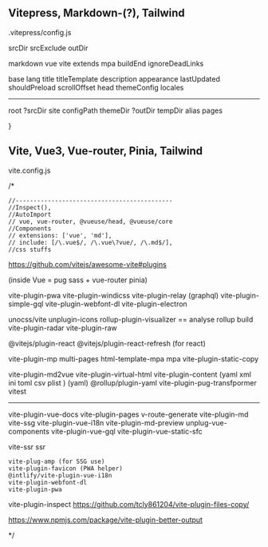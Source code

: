 


## Vitepress, Markdown-(?), Tailwind

.vitepress/config.js

  srcDir
  srcExclude
  outDir

  markdown
  vue
  vite
  extends
  mpa
  buildEnd
  ignoreDeadLinks

  base
  lang
  title
  titleTemplate
  description
  appearance
  lastUpdated
  shouldPreload
  scrollOffset
  head
  themeConfig
  locales

  -------------
  root
  ?srcDir
  site
  configPath
  themeDir
  ?outDir
  tempDir
  alias
  pages

}










## Vite, Vue3, Vue-router, Pinia, Tailwind

vite.config.js




/*

    //--------------------------------------------
    //Inspect(),
    //AutoImport
    // vue, vue-router, @vueuse/head, @vueuse/core
    //Components
    // extensions: ['vue', 'md'],
    // include: [/\.vue$/, /\.vue\?vue/, /\.md$/],
    //css stuffs


https://github.com/vitejs/awesome-vite#plugins

  (inside Vue = pug sass + vue-router pinia)

  vite-plugin-pwa
  vite-plugin-windicss
  vite-plugin-relay (graphql)
  vite-plugin-simple-gql
  vite-plugin-webfont-dl
  vite-plugin-electron

  unocss/vite
  unplugin-icons
  rollup-plugin-visualizer == analyse rollup build
  vite-plugin-radar
  vite-plugin-raw

  @vitejs/plugin-react
  @vitejs/plugin-react-refresh (for react)

  vite-plugin-mp  multi-pages  html-template-mpa   mpa
  vite-plugin-static-copy

  vite-plugin-md2vue
  vite-plugin-virtual-html
  vite-plugin-content (yaml xml ini toml csv plist )
  (yaml) @rollup/plugin-yaml
  vite-plugin-pug-transfpormer
  vitest

  -------
  vite-plugin-vue-docs
  vite-plugin-pages
  v-route-generate
  vite-plugin-md
  vite-ssg
  vite-plugin-vue-i18n
  vite-plugin-md-preview
  unplug-vue-components
  vite-plugin-vue-gql
  vite-plugin-vue-static-sfc

  vite-ssr
  ssr


    vite-plug-amp (for SSG use)
    vite-plugin-favicon (PWA helper)
    @intlify/vite-plugin-vue-i18n
    vite-plugin-webfont-dl
    vite-plugin-pwa
vite-plugin-inspect
https://github.com/tcly861204/vite-plugin-files-copy/

https://www.npmjs.com/package/vite-plugin-better-output


*/


